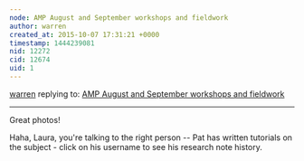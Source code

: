 ```yaml
---
node: AMP August and September workshops and fieldwork
author: warren
created_at: 2015-10-07 17:31:21 +0000
timestamp: 1444239081
nid: 12272
cid: 12674
uid: 1
---
```




[warren](../profile/warren) replying to: [AMP August and September workshops and fieldwork](../notes/LauraChipley/10-06-2015/amp-august-and-september-workshops-and-fieldwork)

----
Great photos!

Haha, Laura, you're talking to the right person -- Pat has written tutorials on the subject - click on his username to see his research note history. 